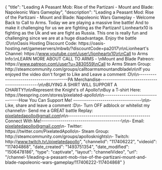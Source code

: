 {
    "title": "Leading A Peasant Mob: Rise of the Partizani - Mount and Blade: Napoleonic Wars Gameplay",
    "description": "Leading a Peasant Mod: Rise of the Partizani - Mount and Blade: Napoleonic Wars Gameplay - Welcome Back to Call to Arms.  Today we are playing a massive line battle!  And to make it challenging for us we are fighting as the Partizani! Lionheartx10 is fighting as the Uk and we are fight as Russia. This one is really fun and challenging since we are at a huge disadvantage.  Enjoy the battle :D\n\nOasis Hosting Discount Code: https:\/\/oasis-hosting.net\/gameservers\/mbwb\/?discountCode=pa2017\n\nLionheart's Channel: https:\/\/www.youtube.com\/user\/lionheartx10\n\nCall to Arms Info:\nLEARN MORE ABOUT CALL TO ARMS - \nMount and Blade Patreon: https:\/\/www.patreon.com\/user?u=3830559\nCall to Arms Steam Group: http:\/\/steamcommunity.com\/groups\/calltoarmsmountandblade\n\nIf you enjoyed the video don't forget to Like and Leave a comment :D\n\n-----------------------------------------PA Merchandise----------------------------------------------\n\nBUYING A SHIRT WILL SUPPORT A CHARITY!\n\nRepresent the Knight's of Apollo!\nBuy a T-shirt Here: https:\/\/teespring.com\/stores\/pixelated-apollo\n\n----------------------------------How You Can Support Me! -----------------------------------\n\n- Like, share and leave a comment :D\n- Turn OFF adblock or whitelist my channel\n- Send me a GREAT battle Replay: pixelatedapollo@gmail.com\n\n------------------------------------------Connect With Me!-----------------------------------------\n\n- Email: pixelatedapollo@gmail.com\n- Twitter: https:\/\/twitter.com\/PixelatedApollo\n- Steam Group:  http:\/\/steamcommunity.com\/groups\/apollosknights\n- Twitch: http:\/\/www.twitch.tv\/pixelatedapollo",
    "channelid": "117406222",
    "videoid": "117404868",
    "date_created": "1493751354",
    "date_modified": "1506478186",
    "type": "captivate",
    "layout": "channelVideo",
    "url": "\/channel-1\/leading-a-peasant-mob-rise-of-the-partizani-mount-and-blade-napoleonic-wars-gameplay\/117406222-117404868"
}
